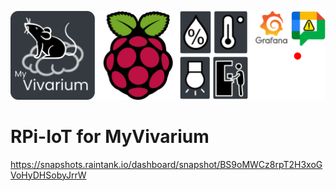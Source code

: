 ![Logo](https://github.com/myvivarium/RPi-IoT/blob/main/images/IoT_graphical_abstract-mod.webp)

# RPi-IoT for MyVivarium

https://snapshots.raintank.io/dashboard/snapshot/BS9oMWCz8rpT2H3xoGVoHyDHSobyJrrW

